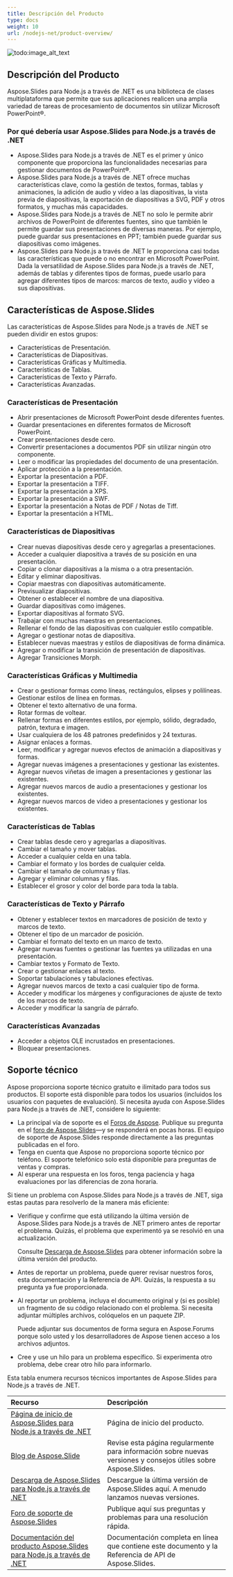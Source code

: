 ```yaml
---
title: Descripción del Producto
type: docs
weight: 10
url: /nodejs-net/product-overview/
---
```


![todo:image_alt_text](aspose_slides-for-nodejs-via-net.png)

## **Descripción del Producto**
Aspose.Slides para Node.js a través de .NET es una biblioteca de clases multiplataforma que permite que sus aplicaciones realicen una amplia variedad de tareas de procesamiento de documentos sin utilizar Microsoft PowerPoint®.

### Por qué debería usar Aspose.Slides para Node.js a través de .NET

- Aspose.Slides para Node.js a través de .NET es el primer y único componente que proporciona las funcionalidades necesarias para gestionar documentos de PowerPoint®. 
- Aspose.Slides para Node.js a través de .NET ofrece muchas características clave, como la gestión de textos, formas, tablas y animaciones, la adición de audio y vídeo a las diapositivas, la vista previa de diapositivas, la exportación de diapositivas a SVG, PDF y otros formatos, y muchas más capacidades. 
- Aspose.Slides para Node.js a través de .NET no solo le permite abrir archivos de PowerPoint de diferentes fuentes, sino que también le permite guardar sus presentaciones de diversas maneras. Por ejemplo, puede guardar sus presentaciones en PPT; también puede guardar sus diapositivas como imágenes. 
- Aspose.Slides para Node.js a través de .NET le proporciona casi todas las características que puede o no encontrar en Microsoft PowerPoint. Dada la versatilidad de Aspose.Slides para Node.js a través de .NET, además de tablas y diferentes tipos de formas, puede usarlo para agregar diferentes tipos de marcos: marcos de texto, audio y vídeo a sus diapositivas. 

## **Características de Aspose.Slides**

Las características de Aspose.Slides para Node.js a través de .NET se pueden dividir en estos grupos:

- Características de Presentación.
- Características de Diapositivas.
- Características Gráficas y Multimedia.
- Características de Tablas.
- Características de Texto y Párrafo.
- Características Avanzadas.

### **Características de Presentación**

- Abrir presentaciones de Microsoft PowerPoint desde diferentes fuentes.
- Guardar presentaciones en diferentes formatos de Microsoft PowerPoint.
- Crear presentaciones desde cero.
- Convertir presentaciones a documentos PDF sin utilizar ningún otro componente.
- Leer o modificar las propiedades del documento de una presentación.
- Aplicar protección a la presentación.
- Exportar la presentación a PDF.
- Exportar la presentación a TIFF.
- Exportar la presentación a XPS.
- Exportar la presentación a SWF.
- Exportar la presentación a Notas de PDF / Notas de Tiff.
- Exportar la presentación a HTML.

### **Características de Diapositivas**

- Crear nuevas diapositivas desde cero y agregarlas a presentaciones.
- Acceder a cualquier diapositiva a través de su posición en una presentación.
- Copiar o clonar diapositivas a la misma o a otra presentación.
- Editar y eliminar diapositivas.
- Copiar maestras con diapositivas automáticamente.
- Previsualizar diapositivas.
- Obtener o establecer el nombre de una diapositiva.
- Guardar diapositivas como imágenes.
- Exportar diapositivas al formato SVG.
- Trabajar con muchas maestras en presentaciones.
- Rellenar el fondo de las diapositivas con cualquier estilo compatible.
- Agregar o gestionar notas de diapositiva.
- Establecer nuevas maestras y estilos de diapositivas de forma dinámica.
- Agregar o modificar la transición de presentación de diapositivas.
- Agregar Transiciones Morph.

### **Características Gráficas y Multimedia**

- Crear o gestionar formas como líneas, rectángulos, elipses y polilíneas.
- Gestionar estilos de línea en formas.
- Obtener el texto alternativo de una forma.
- Rotar formas de voltear.
- Rellenar formas en diferentes estilos, por ejemplo, sólido, degradado, patrón, textura e imagen.
- Usar cualquiera de los 48 patrones predefinidos y 24 texturas.
- Asignar enlaces a formas.
- Leer, modificar y agregar nuevos efectos de animación a diapositivas y formas.
- Agregar nuevas imágenes a presentaciones y gestionar las existentes.
- Agregar nuevos viñetas de imagen a presentaciones y gestionar las existentes.
- Agregar nuevos marcos de audio a presentaciones y gestionar los existentes.
- Agregar nuevos marcos de video a presentaciones y gestionar los existentes.

### **Características de Tablas**

- Crear tablas desde cero y agregarlas a diapositivas.
- Cambiar el tamaño y mover tablas.
- Acceder a cualquier celda en una tabla.
- Cambiar el formato y los bordes de cualquier celda.
- Cambiar el tamaño de columnas y filas.
- Agregar y eliminar columnas y filas.
- Establecer el grosor y color del borde para toda la tabla.

### **Características de Texto y Párrafo**

- Obtener y establecer textos en marcadores de posición de texto y marcos de texto.
- Obtener el tipo de un marcador de posición.
- Cambiar el formato del texto en un marco de texto.
- Agregar nuevas fuentes o gestionar las fuentes ya utilizadas en una presentación.
- Cambiar textos y Formato de Texto.
- Crear o gestionar enlaces al texto.
- Soportar tabulaciones y tabulaciones efectivas.
- Agregar nuevos marcos de texto a casi cualquier tipo de forma.
- Acceder y modificar los márgenes y configuraciones de ajuste de texto de los marcos de texto.
- Acceder y modificar la sangría de párrafo.

### **Características Avanzadas**

- Acceder a objetos OLE incrustados en presentaciones.
- Bloquear presentaciones.

## **Soporte técnico**

Aspose proporciona soporte técnico gratuito e ilimitado para todos sus productos. El soporte está disponible para todos los usuarios (incluidos los usuarios con paquetes de evaluación). Si necesita ayuda con Aspose.Slides para Node.js a través de .NET, considere lo siguiente:

- La principal vía de soporte es el [Foros de Aspose](https://forum.aspose.com/). Publique su pregunta en el [foro de Aspose.Slides](https://forum.aspose.com/c/slides/11)—y se responderá en pocas horas. El equipo de soporte de Aspose.Slides responde directamente a las preguntas publicadas en el foro.
- Tenga en cuenta que Aspose no proporciona soporte técnico por teléfono. El soporte telefónico solo está disponible para preguntas de ventas y compras.
- Al esperar una respuesta en los foros, tenga paciencia y haga evaluaciones por las diferencias de zona horaria.

Si tiene un problema con Aspose.Slides para Node.js a través de .NET, siga estas pautas para resolverlo de la manera más eficiente:

- Verifique y confirme que está utilizando la última versión de Aspose.Slides para Node.js a través de .NET primero antes de reportar el problema. Quizás, el problema que experimentó ya se resolvió en una actualización.  

  Consulte [Descarga de Aspose.Slides](https://releases.aspose.com/slides/nodejs-net/) para obtener información sobre la última versión del producto.

- Antes de reportar un problema, puede querer revisar nuestros foros, esta documentación y la Referencia de API. Quizás, la respuesta a su pregunta ya fue proporcionada. 

- Al reportar un problema, incluya el documento original y (si es posible) un fragmento de su código relacionado con el problema. Si necesita adjuntar múltiples archivos, colóquelos en un paquete ZIP. 

  Puede adjuntar sus documentos de forma segura en Aspose.Forums porque solo usted y los desarrolladores de Aspose tienen acceso a los archivos adjuntos.

- Cree y use un hilo para un problema específico. Si experimenta otro problema, debe crear otro hilo para informarlo. 

Esta tabla enumera recursos técnicos importantes de Aspose.Slides para Node.js a través de .NET.

|**Recurso**|**Descripción**|
| :- | :- |
|[Página de inicio de Aspose.Slides para Node.js a través de .NET](https://products.aspose.com/slides/nodejs-net/)|Página de inicio del producto.|
|[Blog de Aspose.Slide](https://blog.aspose.com/category/slides/)|Revise esta página regularmente para información sobre nuevas versiones y consejos útiles sobre Aspose.Slides.|
|[Descarga de Aspose.Slides para Node.js a través de .NET](https://releases.aspose.com/slides/nodejs-net/)|Descargue la última versión de Aspose.Slides aquí. A menudo lanzamos nuevas versiones.|
|[Foro de soporte de Aspose.Slides](https://forum.aspose.com/c/slides/11)|Publique aquí sus preguntas y problemas para una resolución rápida.|
|[Documentación del producto Aspose.Slides para Node.js a través de .NET](/slides/nodejs-net/)|Documentación completa en línea que contiene este documento y la Referencia de API de Aspose.Slides.|